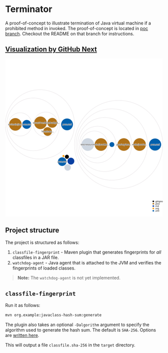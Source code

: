 # Terminator

A proof-of-concept to illustrate termination of Java virtual machine if a
prohibited method in invoked. The proof-of-concept is located in
[poc branch](https://github.com/ASSERT-KTH/terminator/tree/poc). Checkout the README on that branch for instructions. 

## [Visualization by GitHub Next](https://githubnext.com/projects/repo-visualization/)

![Visualization of the codebase](./diagram.svg)

## Project structure

The project is structured as follows:

1. `classfile-fingerprint` - Maven plugin that generates fingerprints for
   _all_ classfiles in a JAR file.
2. `watchdog-agent` - Java agent that is attached to the JVM and verifies the
   fingerprints of loaded classes.

> **Note:** The `watchdog-agent` is not yet implemented.

## `classfile-fingerprint`

Run it as follows:

```bash
mvn org.example:javaclass-hash-sum:generate
```

The plugin also takes an optional `-Dalgorithm` argument to specify the
algorithm used to generate the hash sum. The default is `SHA-256`.
Options are
[written here](https://docs.oracle.com/en/java/javase/17/docs/specs/security/standard-names.html#messagedigest-algorithms).

This will output a file `classfile.sha-256` in the `target` directory.

